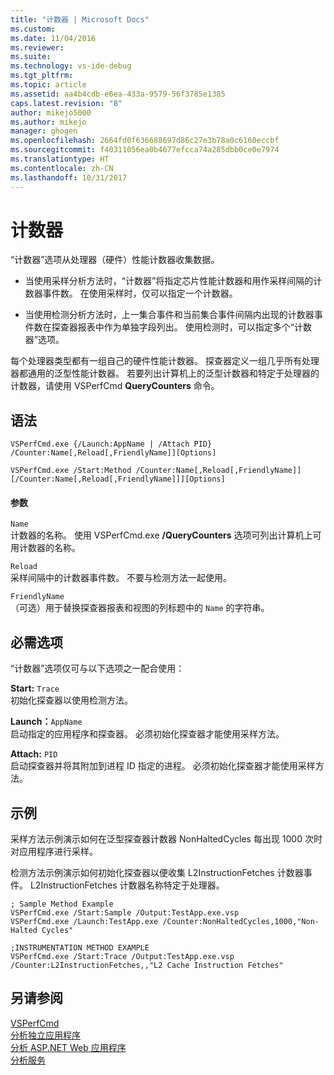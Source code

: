 ```yaml
---
title: "计数器 | Microsoft Docs"
ms.custom: 
ms.date: 11/04/2016
ms.reviewer: 
ms.suite: 
ms.technology: vs-ide-debug
ms.tgt_pltfrm: 
ms.topic: article
ms.assetid: aa4b4cdb-e6ea-433a-9579-56f3785e1385
caps.latest.revision: "8"
author: mikejo5000
ms.author: mikejo
manager: ghogen
ms.openlocfilehash: 2664fd0f636688697d86c27e3b78a0c6160eccbf
ms.sourcegitcommit: f40311056ea0b4677efcca74a285dbb0ce0e7974
ms.translationtype: HT
ms.contentlocale: zh-CN
ms.lasthandoff: 10/31/2017
---
```

# <a name="counter"></a>计数器
“计数器”选项从处理器（硬件）性能计数器收集数据。  
  
-   当使用采样分析方法时，“计数器”将指定芯片性能计数器和用作采样间隔的计数器事件数。 在使用采样时，仅可以指定一个计数器。  
  
-   当使用检测分析方法时，上一集合事件和当前集合事件间隔内出现的计数器事件数在探查器报表中作为单独字段列出。 使用检测时，可以指定多个“计数器”选项。  
  
 每个处理器类型都有一组自己的硬件性能计数器。 探查器定义一组几乎所有处理器都通用的泛型性能计数器。 若要列出计算机上的泛型计数器和特定于处理器的计数器，请使用 VSPerfCmd **QueryCounters** 命令。  
  
## <a name="syntax"></a>语法  
  
```  
VSPerfCmd.exe {/Launch:AppName | /Attach PID} /Counter:Name[,Reload[,FriendlyName]][Options]  
```  
  
```  
VSPerfCmd.exe /Start:Method /Counter:Name[,Reload[,FriendlyName]][/Counter:Name[,Reload[,FriendlyName]]][Options]  
```  
  
#### <a name="parameters"></a>参数  
 `Name`  
 计数器的名称。 使用 VSPerfCmd.exe **/QueryCounters** 选项可列出计算机上可用计数器的名称。  
  
 `Reload`  
 采样间隔中的计数器事件数。 不要与检测方法一起使用。  
  
 `FriendlyName`  
 （可选）用于替换探查器报表和视图的列标题中的 `Name` 的字符串。  
  
## <a name="required-options"></a>必需选项  
 “计数器”选项仅可与以下选项之一配合使用：  
  
 **Start:** `Trace`  
 初始化探查器以使用检测方法。  
  
 **Launch：**`AppName`  
 启动指定的应用程序和探查器。 必须初始化探查器才能使用采样方法。  
  
 **Attach:** `PID`  
 启动探查器并将其附加到进程 ID 指定的进程。 必须初始化探查器才能使用采样方法。  
  
## <a name="example"></a>示例  
 采样方法示例演示如何在泛型探查器计数器 NonHaltedCycles 每出现 1000 次时对应用程序进行采样。  
  
 检测方法示例演示如何初始化探查器以便收集 L2InstructionFetches 计数器事件。 L2InstructionFetches 计数器名称特定于处理器。  
  
```  
; Sample Method Example  
VSPerfCmd.exe /Start:Sample /Output:TestApp.exe.vsp  
VSPerfCmd.exe /Launch:TestApp.exe /Counter:NonHaltedCycles,1000,"Non-Halted Cycles"  
  
;INSTRUMENTATION METHOD EXAMPLE  
VSPerfCmd.exe /Start:Trace /Output:TestApp.exe.vsp /Counter:L2InstructionFetches,,"L2 Cache Instruction Fetches"  
```  
  
## <a name="see-also"></a>另请参阅  
 [VSPerfCmd](../profiling/vsperfcmd.md)   
 [分析独立应用程序](../profiling/command-line-profiling-of-stand-alone-applications.md)   
 [分析 ASP.NET Web 应用程序](../profiling/command-line-profiling-of-aspnet-web-applications.md)   
 [分析服务](../profiling/command-line-profiling-of-services.md)
